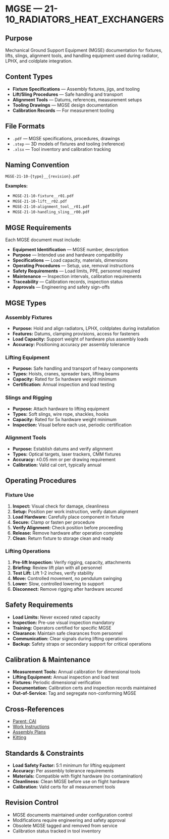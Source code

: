 # MGSE — 21-10_RADIATORS_HEAT_EXCHANGERS

## Purpose

Mechanical Ground Support Equipment (MGSE) documentation for fixtures, lifts, slings, alignment tools, and handling equipment used during radiator, LPHX, and coldplate integration.

## Content Types

- **Fixture Specifications** — Assembly fixtures, jigs, and tooling
- **Lift/Sling Procedures** — Safe handling and transport
- **Alignment Tools** — Datums, references, measurement setups
- **Tooling Drawings** — MGSE design documentation
- **Calibration Records** — For measurement tooling

## File Formats

- `.pdf` — MGSE specifications, procedures, drawings
- `.step` — 3D models of fixtures and tooling (reference)
- `.xlsx` — Tool inventory and calibration tracking

## Naming Convention

```
MGSE-21-10-{type}__{revision}.pdf
```

**Examples:**
- `MGSE-21-10-fixture__r01.pdf`
- `MGSE-21-10-lift__r02.pdf`
- `MGSE-21-10-alignment_tool__r01.pdf`
- `MGSE-21-10-handling_sling__r00.pdf`

## MGSE Requirements

Each MGSE document must include:
- **Equipment Identification** — MGSE number, description
- **Purpose** — Intended use and hardware compatibility
- **Specifications** — Load capacity, materials, dimensions
- **Operating Procedures** — Setup, use, removal instructions
- **Safety Requirements** — Load limits, PPE, personnel required
- **Maintenance** — Inspection intervals, calibration requirements
- **Traceability** — Calibration records, inspection status
- **Approvals** — Engineering and safety sign-offs

## MGSE Types

### Assembly Fixtures
- **Purpose:** Hold and align radiators, LPHX, coldplates during installation
- **Features:** Datums, clamping provisions, access for fasteners
- **Load Capacity:** Support weight of hardware plus assembly loads
- **Accuracy:** Positioning accuracy per assembly tolerance

### Lifting Equipment
- **Purpose:** Safe handling and transport of heavy components
- **Types:** Hoists, cranes, spreader bars, lifting beams
- **Capacity:** Rated for 5x hardware weight minimum
- **Certification:** Annual inspection and load testing

### Slings and Rigging
- **Purpose:** Attach hardware to lifting equipment
- **Types:** Soft slings, wire rope, shackles, hooks
- **Capacity:** Rated for 5x hardware weight minimum
- **Inspection:** Visual before each use, periodic certification

### Alignment Tools
- **Purpose:** Establish datums and verify alignment
- **Types:** Optical targets, laser trackers, CMM fixtures
- **Accuracy:** ±0.05 mm or per drawing requirement
- **Calibration:** Valid cal cert, typically annual

## Operating Procedures

### Fixture Use
1. **Inspect:** Visual check for damage, cleanliness
2. **Setup:** Position per work instruction, verify datum alignment
3. **Load Hardware:** Carefully place component in fixture
4. **Secure:** Clamp or fasten per procedure
5. **Verify Alignment:** Check position before proceeding
6. **Release:** Remove hardware after operation complete
7. **Clean:** Return fixture to storage clean and ready

### Lifting Operations
1. **Pre-lift Inspection:** Verify rigging, capacity, attachments
2. **Briefing:** Review lift plan with all personnel
3. **Test Lift:** Lift 1-2 inches, verify stability
4. **Move:** Controlled movement, no pendulum swinging
5. **Lower:** Slow, controlled lowering to support
6. **Disconnect:** Remove rigging after hardware secured

## Safety Requirements

- **Load Limits:** Never exceed rated capacity
- **Inspection:** Pre-use visual inspection mandatory
- **Training:** Operators certified for specific MGSE
- **Clearance:** Maintain safe clearances from personnel
- **Communication:** Clear signals during lifting operations
- **Backup:** Safety straps or secondary support for critical operations

## Calibration & Maintenance

- **Measurement Tools:** Annual calibration for dimensional tools
- **Lifting Equipment:** Annual inspection and load test
- **Fixtures:** Periodic dimensional verification
- **Documentation:** Calibration certs and inspection records maintained
- **Out-of-Service:** Tag and segregate non-conforming MGSE

## Cross-References

- [Parent: CAI](../README.md)
- [Work Instructions](../work_instructions/README.md)
- [Assembly Plans](../assembly_plans/README.md)
- [Kitting](../kitting/README.md)

## Standards & Constraints

- **Load Safety Factor:** 5:1 minimum for lifting equipment
- **Accuracy:** Per assembly tolerance requirements
- **Materials:** Compatible with flight hardware (no contamination)
- **Cleanliness:** Clean MGSE before use on flight hardware
- **Calibration:** Valid certs for all measurement tools

## Revision Control

- MGSE documents maintained under configuration control
- Modifications require engineering and safety approval
- Obsolete MGSE tagged and removed from service
- Calibration status tracked in tool inventory
